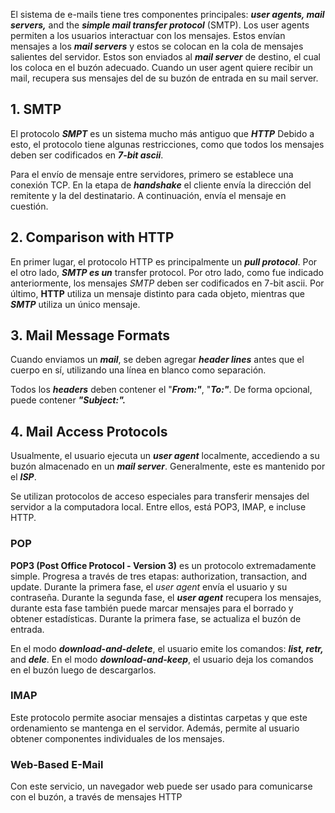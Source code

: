 El sistema de e-mails tiene tres componentes principales: ***user agents, mail servers,*** and the ***simple mail transfer protocol*** (SMTP). Los user agents permiten a los usuarios interactuar con los mensajes. Estos envían mensajes a los ***mail servers*** y estos se colocan en la cola de mensajes salientes del servidor. Estos son enviados al ***mail server*** de destino, el cual los coloca en el buzón adecuado. Cuando un user agent quiere recibir un mail, recupera sus mensajes del de su buzón de entrada en su mail server.

## 1. SMTP

El protocolo ***SMPT*** es un sistema mucho más antiguo que ***HTTP*** Debido a esto, el protocolo tiene algunas restricciones, como que todos los mensajes deben ser codificados en ***7-bit ascii***.

Para el envío de mensaje entre servidores, primero se establece una conexión TCP. En la etapa de ***handshake*** el cliente envía la dirección del remitente y la del destinatario. A continuación, envía el mensaje en cuestión.

## 2. Comparison with HTTP

En primer lugar, el protocolo HTTP es principalmente un ***pull protocol***. Por el otro lado, ***SMTP es un*** transfer protocol. Por otro lado, como fue indicado anteriormente, los mensajes *SMTP* deben ser codificados en 7-bit ascii. Por último, **HTTP** utiliza un mensaje distinto para cada objeto, mientras que ***SMTP*** utiliza un único mensaje.

## 3. Mail Message Formats

Cuando enviamos un ***mail***, se deben agregar ***header lines*** antes que el cuerpo en sí, utilizando una línea en blanco como separación.

Todos los ***headers*** deben contener el "***From:"***, "***To:"***. De forma opcional, puede contener ***"Subject:".***

## 4. Mail Access Protocols

Usualmente, el usuario ejecuta un ***user agent*** localmente, accediendo a su buzón almacenado en un ***mail server***. Generalmente, este es mantenido por el ***ISP***.

Se utilizan protocolos de acceso especiales para transferir mensajes del servidor a la computadora local. Entre ellos, está POP3, IMAP, e incluse HTTP.

### POP

**POP3 (Post Office Protocol - Version 3)** es un protocolo extremadamente simple. Progresa a través de tres etapas: authorization, transaction, and update. Durante la primera fase, el *user agent* envía el usuario y su contraseña. Durante la segunda fase, el ***user agent*** recupera los mensajes, durante esta fase también puede marcar mensajes para el borrado y obtener estadísticas. Durante la primera fase, se actualiza el buzón de entrada.

En el modo ***download-and-delete***, el usuario emite los comandos: ***list, retr,*** and ***dele***. En el modo ***download-and-keep***, el usuario deja los comandos en el buzón luego de descargarlos.

### IMAP

Este protocolo permite asociar mensajes a distintas carpetas y que este ordenamiento se mantenga en el servidor. Además, permite al usuario obtener componentes individuales de los mensajes.

### Web-Based E-Mail

Con este servicio, un navegador web puede ser usado para comunicarse con el buzón, a través de mensajes HTTP
